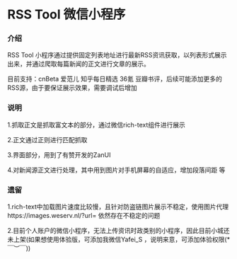 # RSS Tool 微信小程序
### 介绍

RSS Tool 小程序通过提供固定列表地址进行最新RSS资讯获取，以列表形式展示出来，并通过爬取每篇新闻的正文进行文章的展示。

目前支持：cnBeta 爱范儿 知乎每日精选 36氪 豆瓣书评，后续可能添加更多的RSS源，由于要保证展示效果，需要调试后增加

### 说明

1.抓取正文是抓取富文本的部分，通过微信rich-text组件进行展示

2.正文通过正则进行匹配抓取

3.界面部分，用到了有赞开发的ZanUI

4.对新闻源正文进行处理，其中用到图片对手机屏幕的自适应，增加段落间距 等

### 遗留

1.rich-text中加载图片速度比较慢，且针对防盗链图片展示不稳定，使用图片代理https://images.weserv.nl/?url= 依然存在不稳定的问题

2.目前个人账户的微信小程序，无法上传资讯时政类别的小程序，因此目前小城还未上架(如果想使用体验版，可添加我微信Yafei_S ，说明来意，可添加体验权限(*￣︶￣))

